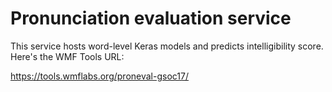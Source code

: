 # Pronunciation evaluation service 

This service hosts word-level Keras models and predicts intelligibility score. Here's the WMF Tools URL:

https://tools.wmflabs.org/proneval-gsoc17/
